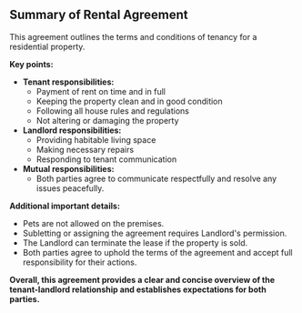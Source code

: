 ## Summary of Rental Agreement

This agreement outlines the terms and conditions of tenancy for a residential property. 

**Key points:**

* **Tenant responsibilities:**
    * Payment of rent on time and in full
    * Keeping the property clean and in good condition
    * Following all house rules and regulations
    * Not altering or damaging the property
* **Landlord responsibilities:**
    * Providing habitable living space
    * Making necessary repairs
    * Responding to tenant communication
* **Mutual responsibilities:**
    * Both parties agree to communicate respectfully and resolve any issues peacefully.

**Additional important details:**

* Pets are not allowed on the premises.
* Subletting or assigning the agreement requires Landlord's permission.
* The Landlord can terminate the lease if the property is sold.
* Both parties agree to uphold the terms of the agreement and accept full responsibility for their actions.

**Overall, this agreement provides a clear and concise overview of the tenant-landlord relationship and establishes expectations for both parties.**
